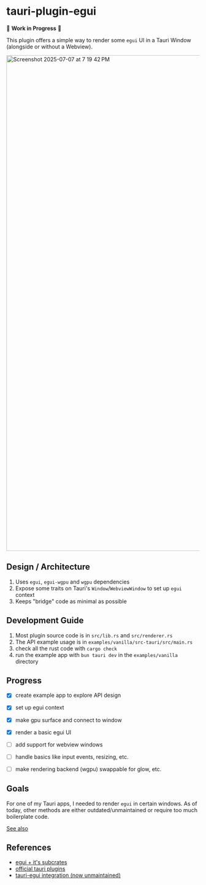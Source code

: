 # tauri-plugin-egui

🚧 **Work in Progress** 🚧

This plugin offers a simple way to render some `egui` UI in a Tauri Window (alongside or without a Webview).

<img width="1294" alt="Screenshot 2025-07-07 at 7 19 42 PM" src="https://github.com/user-attachments/assets/c56dcc60-6698-44f5-8941-ff6881e79d93" />

## Design / Architecture

1. Uses `egui`, `egui-wgpu` and `wgpu` dependencies
2. Expose some traits on Tauri's `Window`/`WebviewWindow` to set up `egui` context
3. Keeps "bridge" code as minimal as possible

## Development Guide

1. Most plugin source code is in `src/lib.rs` and `src/renderer.rs`
2. The API example usage is in `examples/vanilla/src-tauri/src/main.rs`
3. check all the rust code with `cargo check`
4. run the example app with `bun tauri dev` in the `examples/vanilla` directory

## Progress

- [x] create example app to explore API design
- [x] set up egui context
- [x] make gpu surface and connect to window
- [x] render a basic egui UI
- [ ] add support for webview windows
- [ ] handle basics like input events, resizing, etc.
- [ ] make rendering backend (wgpu) swappable for glow, etc.


## Goals

For one of my Tauri apps, I needed to render `egui` in certain windows. As of today, other methods are either outdated/unmaintained or require too much boilerplate code.

[See also](https://github.com/clearlysid/egui-tao?tab=readme-ov-file#goals--motivations)


## References

- [egui + it's subcrates](https://github.com/emilk/egui)
- [official tauri plugins](https://github.com/tauri-apps/plugins-workspace)
- [tauri-egui integration (now unmaintained)](https://github.com/tauri-apps/tauri-egui)
